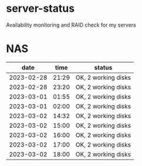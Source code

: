 # server-status
Availability monitoring and RAID check for my servers

# NAS
| date | time | status |
|------|------|--------|
| 2023-02-28 | 21:29 | OK, 2 working disks |
| 2023-02-28 | 23:20 | OK, 2 working disks |
| 2023-03-01 | 01:55 | OK, 2 working disks |
| 2023-03-01 | 02:00 | OK, 2 working disks |
| 2023-03-02 | 14:32 | OK, 2 working disks |
| 2023-03-02 | 15:00 | OK, 2 working disks |
| 2023-03-02 | 16:00 | OK, 2 working disks |
| 2023-03-02 | 17:00 | OK, 2 working disks |
| 2023-03-02 | 18:00 | OK, 2 working disks |
